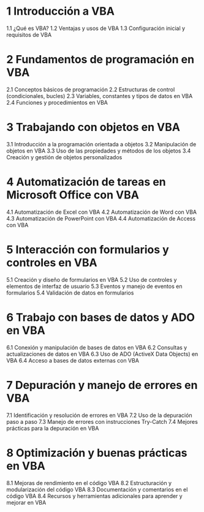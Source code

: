 # 1 Introducción a VBA
   1.1 ¿Qué es VBA?
   1.2 Ventajas y usos de VBA
   1.3 Configuración inicial y requisitos de VBA

# 2 Fundamentos de programación en VBA
   2.1 Conceptos básicos de programación
   2.2 Estructuras de control (condicionales, bucles)
   2.3 Variables, constantes y tipos de datos en VBA
   2.4 Funciones y procedimientos en VBA

# 3 Trabajando con objetos en VBA
   3.1 Introducción a la programación orientada a objetos
   3.2 Manipulación de objetos en VBA
   3.3 Uso de las propiedades y métodos de los objetos
   3.4 Creación y gestión de objetos personalizados

# 4 Automatización de tareas en Microsoft Office con VBA
   4.1 Automatización de Excel con VBA
   4.2 Automatización de Word con VBA
   4.3 Automatización de PowerPoint con VBA
   4.4 Automatización de Access con VBA

# 5 Interacción con formularios y controles en VBA
   5.1 Creación y diseño de formularios en VBA
   5.2 Uso de controles y elementos de interfaz de usuario
   5.3 Eventos y manejo de eventos en formularios
   5.4 Validación de datos en formularios

# 6 Trabajo con bases de datos y ADO en VBA
   6.1 Conexión y manipulación de bases de datos en VBA
   6.2 Consultas y actualizaciones de datos en VBA
   6.3 Uso de ADO (ActiveX Data Objects) en VBA
   6.4 Acceso a bases de datos externas con VBA

# 7 Depuración y manejo de errores en VBA
   7.1 Identificación y resolución de errores en VBA
   7.2 Uso de la depuración paso a paso
   7.3 Manejo de errores con instrucciones Try-Catch
   7.4 Mejores prácticas para la depuración en VBA

# 8 Optimización y buenas prácticas en VBA
   8.1 Mejoras de rendimiento en el código VBA
   8.2 Estructuración y modularización del código VBA
   8.3 Documentación y comentarios en el código VBA
   8.4 Recursos y herramientas adicionales para aprender y mejorar en VBA
